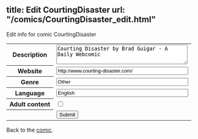 title: Edit CourtingDisaster
url: "/comics/CourtingDisaster_edit.html"
---
Edit info for comic CourtingDisaster

<form name="comic" action="http://gaepostmail.appspot.com/comic/" method="post">
<table class="comicinfo">
<tr>
<th>Description</th><td><textarea name="description" cols="40" rows="3">Courting Disaster by Brad Guigar - A Daily Webcomic</textarea></td>
</tr>
<tr>
<th>Website</th><td><input type="text" name="url" value="http://www.courting-disaster.com/" size="40"/></td>
</tr>
<tr>
<th>Genre</th><td><input type="text" name="genre" value="Other" size="40"/></td>
</tr>
<tr>
<th>Language</th><td><input type="text" name="language" value="English" size="40"/></td>
</tr>
<tr>
<th>Adult content</th><td><input type="checkbox" name="adult" value="adult" /></td>
</tr>
<tr>
<th></th><td>
<input type="hidden" name="comic" value="CourtingDisaster" />
<input type="submit" name="submit" value="Submit" />
</td>
</tr>
</table>
</form>

Back to the [comic](CourtingDisaster.html).
